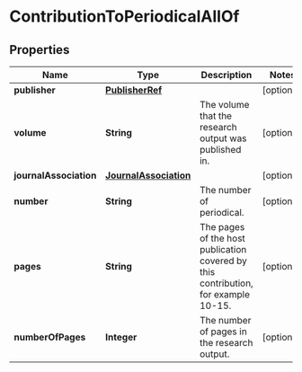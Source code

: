 

# ContributionToPeriodicalAllOf

## Properties

Name | Type | Description | Notes
------------ | ------------- | ------------- | -------------
**publisher** | [**PublisherRef**](PublisherRef.md) |  |  [optional]
**volume** | **String** | The volume that the research output was published in. |  [optional]
**journalAssociation** | [**JournalAssociation**](JournalAssociation.md) |  |  [optional]
**number** | **String** | The number of periodical. |  [optional]
**pages** | **String** | The pages of the host publication covered by this contribution, for example 10-15. |  [optional]
**numberOfPages** | **Integer** | The number of pages in the research output. |  [optional]



